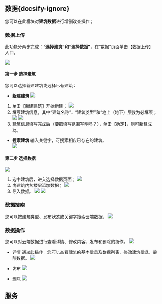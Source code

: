 ## **数据**{docsify-ignore}

您可以在此模块对**建筑数据**进行增删改查操作；

### **数据上传**

此功能分两步完成：**“选择建筑”**和**“选择数据”**，在“数据”页面单击【数据上传】入口。

![](pic/%E6%95%B0%E6%8D%AE%E4%B8%8A%E4%BC%A0.png)

#### **第一步  选择建筑**

  您可以选择新建建筑或选择已有建筑：

- **新建建筑**
  ![](pic/%E5%AE%A4%E5%86%85%E5%9C%B0%E5%9B%BE-%E6%95%B0%E6%8D%AE-%E6%96%B0%E5%BB%BA%E5%BB%BA%E7%AD%91.gif)

 1. 单击【新建建筑】开始新建；
   ![](pic/%E6%96%B0%E5%BB%BA%E5%BB%BA%E7%AD%91.png)
 2. 填写建筑信息，其中“建筑名称”、“建筑类型”和“地上（地下）层数为必填项；
   ![](pic/%E5%BB%BA%E7%AD%91%E5%9F%BA%E6%9C%AC%E4%BF%A1%E6%81%AF.png)
   ![](pic/%E5%BB%BA%E7%AD%91%E6%9B%B4%E5%A4%9A%E4%BF%A1%E6%81%AF.png)
 3. 建筑信息填写完成后（要把填写范围写明吗？），单击【确定】，则可新建成功。

- **搜索建筑**
    输入关键字，可搜索相应已存在的建筑。\
  ![](pic/%E6%90%9C%E7%B4%A2%E5%BB%BA%E7%AD%91.gif)

#### **第二步  选择数据**

![](pic/%E9%80%89%E6%8B%A9%E6%95%B0%E6%8D%AE.gif)

1. 选中建筑后，进入选择数据页面；
   ![](pic/%E8%BF%9B%E5%85%A5%E9%80%89%E6%8B%A9%E6%95%B0%E6%8D%AE.png)
2. 向建筑内各楼层添加数据；
   ![](pic/%E9%80%89%E6%8B%A9%E6%95%B0%E6%8D%AE.png)
3. 导入数据。
   ![](pic/%E5%AF%BC%E5%85%A5%E6%95%B0%E6%8D%AE.png)
   ![](pic/%E4%B8%8A%E4%BC%A0%E6%88%90%E5%8A%9F.png)

### **数据搜索**

您可以按建筑类型、发布状态或关键字搜索云端数据。
![](pic/%E6%95%B0%E6%8D%AE%E6%90%9C%E7%B4%A2.gif)

### **数据操作**

您可以对云端数据进行查看详情、修改内容、发布和删除的操作。
![](pic/%E6%93%8D%E4%BD%9C%E6%95%B0%E6%8D%AE.png)

- 详情
  通过此操作，您可以查看建筑的基本信息及数据列表、修改建筑信息、删除数据。
  ![](pic/%E6%95%B0%E6%8D%AE%E8%AF%A6%E6%83%85.gif)

- 发布
  ![](pic/%E5%8F%91%E5%B8%83%E6%95%B0%E6%8D%AE.gif)

- 删除
  ![](pic/%E5%88%A0%E9%99%A4%E6%95%B0%E6%8D%AE.gif)


## **服务**
